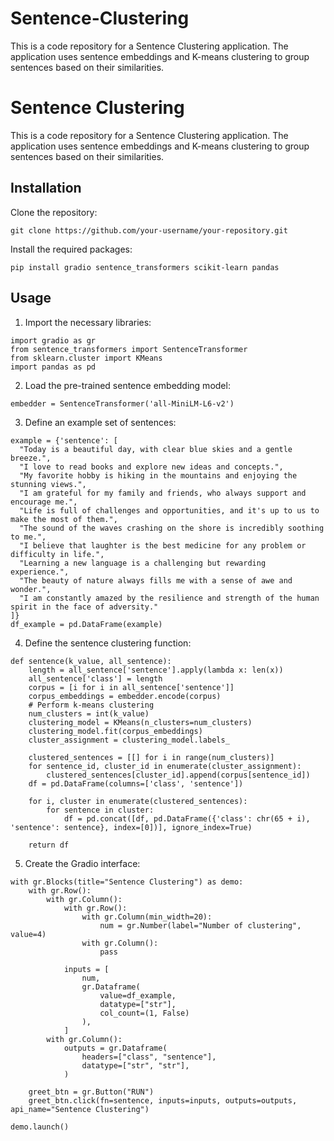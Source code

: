 # Sentence-Clustering
This is a code repository for a Sentence Clustering application. The application uses sentence embeddings and K-means clustering to group sentences based on their similarities.
# Sentence Clustering

This is a code repository for a Sentence Clustering application. The application uses sentence embeddings and K-means clustering to group sentences based on their similarities.

## Installation
Clone the repository:
```shell
git clone https://github.com/your-username/your-repository.git
```
Install the required packages: 
```shell
pip install gradio sentence_transformers scikit-learn pandas
```
## Usage
1. Import the necessary libraries:
``` shell
import gradio as gr
from sentence_transformers import SentenceTransformer
from sklearn.cluster import KMeans
import pandas as pd
```
2. Load the pre-trained sentence embedding model:
``` shell
embedder = SentenceTransformer('all-MiniLM-L6-v2')
```
3. Define an example set of sentences:
``` shell 
example = {'sentence': [
  "Today is a beautiful day, with clear blue skies and a gentle breeze.",
  "I love to read books and explore new ideas and concepts.",
  "My favorite hobby is hiking in the mountains and enjoying the stunning views.",
  "I am grateful for my family and friends, who always support and encourage me.",
  "Life is full of challenges and opportunities, and it's up to us to make the most of them.",
  "The sound of the waves crashing on the shore is incredibly soothing to me.",
  "I believe that laughter is the best medicine for any problem or difficulty in life.",
  "Learning a new language is a challenging but rewarding experience.",
  "The beauty of nature always fills me with a sense of awe and wonder.",
  "I am constantly amazed by the resilience and strength of the human spirit in the face of adversity."
]}
df_example = pd.DataFrame(example)
```
4. Define the sentence clustering function:
``` shell
def sentence(k_value, all_sentence):
    length = all_sentence['sentence'].apply(lambda x: len(x))
    all_sentence['class'] = length
    corpus = [i for i in all_sentence['sentence']]
    corpus_embeddings = embedder.encode(corpus)
    # Perform k-means clustering
    num_clusters = int(k_value)
    clustering_model = KMeans(n_clusters=num_clusters)
    clustering_model.fit(corpus_embeddings)
    cluster_assignment = clustering_model.labels_

    clustered_sentences = [[] for i in range(num_clusters)]
    for sentence_id, cluster_id in enumerate(cluster_assignment):
        clustered_sentences[cluster_id].append(corpus[sentence_id])
    df = pd.DataFrame(columns=['class', 'sentence'])

    for i, cluster in enumerate(clustered_sentences):
        for sentence in cluster:
            df = pd.concat([df, pd.DataFrame({'class': chr(65 + i), 'sentence': sentence}, index=[0])], ignore_index=True)

    return df
```

5. Create the Gradio interface:
``` shell
with gr.Blocks(title="Sentence Clustering") as demo:
    with gr.Row():
        with gr.Column():
            with gr.Row():
                with gr.Column(min_width=20):
                    num = gr.Number(label="Number of clustering", value=4)
                with gr.Column():
                    pass

            inputs = [
                num,
                gr.Dataframe(
                    value=df_example,
                    datatype=["str"],
                    col_count=(1, False)
                ),
            ]
        with gr.Column():
            outputs = gr.Dataframe(
                headers=["class", "sentence"],
                datatype=["str", "str"],
            )

    greet_btn = gr.Button("RUN")
    greet_btn.click(fn=sentence, inputs=inputs, outputs=outputs, api_name="Sentence Clustering")

demo.launch()
```



